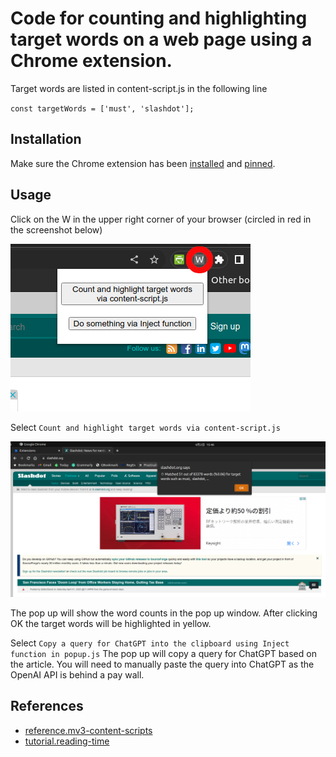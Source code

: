 # Code for counting and highlighting target words on a web page using a Chrome extension.

Target words are listed in content-script.js in the following line

`const targetWords = ['must', 'slashdot'];`


## Installation
Make sure the Chrome extension has been [installed](https://developer.chrome.com/docs/extensions/mv3/getstarted/development-basics/#load-unpacked) and [pinned](https://developer.chrome.com/docs/extensions/mv3/getstarted/development-basics/#pin).

## Usage
Click on the W in the upper right corner of your browser (circled in red in the screenshot below)

![image](./selection.png)

Select `Count and highlight target words via content-script.js`

![image](./wordCountPopUp.png)

The pop up will show the word counts in the pop up window. After clicking OK the target words will be highlighted in yellow.



Select `Copy a query for ChatGPT into the clipboard using Inject function in popup.js`
The pop up will copy a query for ChatGPT based on the article. You will need to manually paste the query into ChatGPT as the OpenAI API is behind a pay wall.

## References
- [reference.mv3-content-scripts](https://github.com/GoogleChrome/chrome-extensions-samples/tree/main/functional-samples/reference.mv3-content-scripts)
- [tutorial.reading-time](https://github.com/GoogleChrome/chrome-extensions-samples/tree/main/functional-samples/tutorial.reading-time)

